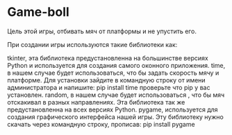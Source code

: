 # Game-boll
Цель этой игры, отбивать мяч от платформы и не упустить его.

При создании игры используются такие библиотеки как:

tkinter, эта библиотека предустановленна на большинстве версиях Python и используется для создания самого оконного приложения.
time, в нашем случае будет использоваться, что бы задать скорость мячу и платформе. Для установки зайдите в командную строку от имени администратора и напишите: pip install time проверьте что pip у вас установлен.
random, в нашем случае будет использоваться , что бы мяч отскакивал в разных направлениях. Эта библиотека так же предустановленна на всех версиях Python.
pygame, используется для создания графического интерфейса нашей игры. Эту библиотеку нужно скачать через командную строку, прописав: pip install pygame
